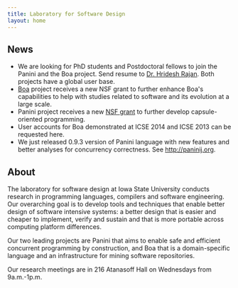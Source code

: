 ```yaml
---
title: Laboratory for Software Design
layout: home
---
```


## News

- We are looking for PhD students and Postdoctoral fellows to join the Panini
  and the Boa project. Send resume to [Dr. Hridesh Rajan](http://web.cs.iastate.edu/~hridesh/).
  Both projects have a global user base.
- [Boa](http://boa.cs.iastate.edu) project receives a new NSF grant to further
  enhance Boa's capabilities to help with studies related to software and its
  evolution at a large scale.
- Panini project receives a new [NSF grant](https://www.nsf.gov/awardsearch/showAward?AWD_ID=1423370)
  to further develop capsule-oriented programming.
- User accounts for Boa demonstrated at ICSE 2014 and ICSE 2013 can be requested
  here.
- We just released 0.9.3 version of Panini language with new features and better
  analyses for concurrency correctness. See http://paninij.org.


## About

The laboratory for software design at Iowa State University conducts research in
programming languages, compilers and software engineering. Our overarching goal
is to develop tools and techniques that enable better design of software
intensive systems: a better design that is easier and cheaper to implement,
verify and sustain and that is more portable across computing platform
differences.

Our two leading projects are Panini that aims to enable safe and efficient
concurrent programming by construction, and Boa that is a domain-specific
language and an infrastructure for mining software repositories.

Our research meetings are in 216 Atanasoff Hall on Wednesdays from 9a.m.-1p.m.
